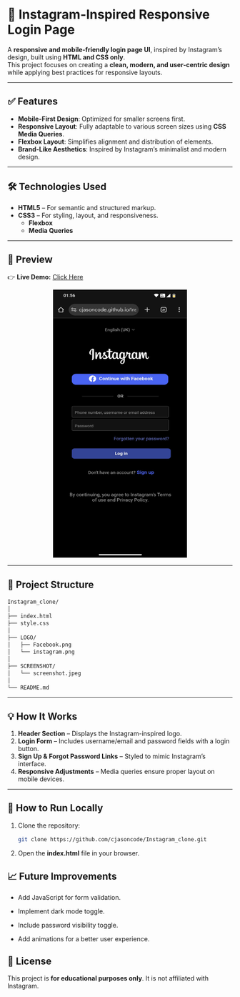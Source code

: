 # 📱 Instagram-Inspired Responsive Login Page

A **responsive and mobile-friendly login page UI**, inspired by Instagram’s design, built using **HTML and CSS only**.  
This project focuses on creating a **clean, modern, and user-centric design** while applying best practices for responsive layouts.

---

## ✅ Features
- **Mobile-First Design**: Optimized for smaller screens first.
- **Responsive Layout**: Fully adaptable to various screen sizes using **CSS Media Queries**.
- **Flexbox Layout**: Simplifies alignment and distribution of elements.
- **Brand-Like Aesthetics**: Inspired by Instagram’s minimalist and modern design.

---

## 🛠️ Technologies Used
- **HTML5** – For semantic and structured markup.
- **CSS3** – For styling, layout, and responsiveness.
  - **Flexbox**
  - **Media Queries**

---

## 📸 Preview  
👉 **Live Demo:** [Click Here](https://cjasoncode.github.io/SocialPics_Login_UI/)  

<p align="center">
  <img src="SCREENSHOT/screenshot.jpeg" alt="Project Screenshot"  width="300" height="600" >
</p>
 
 

---

## 📂 Project Structure

```
Instagram_clone/
│
├── index.html              
├── style.css               
│
├── LOGO/                    
│   ├── Facebook.png
│   └── instagram.png
│
├── SCREENSHOT/             
│   └── screenshot.jpeg
│
└── README.md                
```

---

## 💡 How It Works
1. **Header Section** – Displays the Instagram-inspired logo.
2. **Login Form** – Includes username/email and password fields with a login button.
3. **Sign Up & Forgot Password Links** – Styled to mimic Instagram’s interface.
4. **Responsive Adjustments** – Media queries ensure proper layout on mobile devices.

---

## 🚀 How to Run Locally
1. Clone the repository:
   ```bash
   git clone https://github.com/cjasoncode/Instagram_clone.git

2. Open the **index.html** file in your browser.



## 📈 Future Improvements

  *   Add JavaScript for form validation.

*    Implement dark mode toggle.

*    Include password visibility toggle.

*    Add animations for a better user experience.

## 📜 License
This project is **for educational purposes only**. It is not affiliated with  Instagram.
